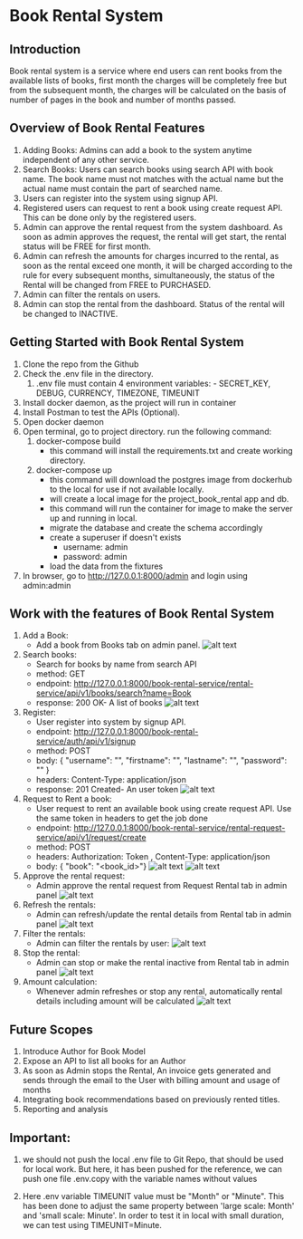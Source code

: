 # Book Rental System

## Introduction

Book rental system is a service where end users can rent books from the available lists of books, first month the charges will be completely free but from the subsequent month, the charges will be calculated on the basis of number of pages in the book and number of months passed.

## Overview of Book Rental Features

1. Adding Books: Admins can add a book to the system anytime independent of any other service.
2. Search Books: Users can search books using search API with book name. The book name must not matches with the actual name but the actual name must contain the part of searched name.
3. Users can register into the system using signup API.
4. Registered users can request to rent a book using create request API. This can be done only by the registered users.
5. Admin can approve the rental request from the system dashboard. As soon as admin approves the request, the rental will get start, the rental status will be FREE for first month.
6. Admin can refresh the amounts for charges incurred to the rental, as soon as the rental exceed one month, it will be charged according to the rule for every subsequent months, simultaneously, the status of the Rental will be changed from FREE to PURCHASED.
7. Admin can filter the rentals on users.
8. Admin can stop the rental from the dashboard. Status of the rental will be changed to INACTIVE.

## Getting Started with Book Rental System

1. Clone the repo from the Github
2. Check the .env file in the directory.
      1. .env file must contain 4 environment variables:
        - SECRET_KEY, DEBUG, CURRENCY, TIMEZONE, TIMEUNIT
3. Install docker daemon, as the project will run in container
4. Install Postman to test the APIs (Optional).
5. Open docker daemon
6. Open terminal, go to project directory. run the following command:
      1. docker-compose build
          - this command will install the requirements.txt and create working directory.
      2. docker-compose up
          - this command will download the postgres image from dockerhub to the local for use if not available locally.
          - will create a local image for the project_book_rental app and db.
          - this command will run the container for image to make the server up and running in local.
          - migrate the database and create the schema accordingly
          - create a superuser if doesn't exists
            - username: admin
            - password: admin
          - load the data from the fixtures
7. In browser, go to http://127.0.0.1:8000/admin and login using admin:admin


## Work with the features of Book Rental System

1. Add a Book:
      - Add a book from Books tab on admin panel.
      ![alt text](doc/screenshots/add_book.png)
2. Search books:
      - Search for books by name from search API
      - method: GET
      - endpoint: http://127.0.0.1:8000/book-rental-service/rental-service/api/v1/books/search?name=Book
      - response: 200 OK- A list of books
      ![alt text](doc/screenshots/search_books.png)
3. Register:
      - User register into system by signup API.
      - endpoint: http://127.0.0.1:8000/book-rental-service/auth/api/v1/signup
      - method: POST
      - body: { "username": "<username>", "firstname": "<firstname>", "lastname": "<lastname>", "password": "<password>" }
      - headers: Content-Type: application/json
      - response: 201 Created- An user token
      ![alt text](doc/screenshots/register_signup.png)
4. Request to Rent a book:
      - User request to rent an available book using create request API. Use the same token in headers to get the job done
      - endpoint: http://127.0.0.1:8000/book-rental-service/rental-request-service/api/v1/request/create
      - method: POST
      - headers: Authorization: Token <token>, Content-Type: application/json
      - body: { "book": "<book_id>"}
      ![alt text](doc/screenshots/create_request_headers.png)
      ![alt text](doc/screenshots/create_request_body.png)
5. Approve the rental request:
      - Admin approve the rental request from Request Rental tab in admin panel
      ![alt text](doc/screenshots/request_approval.png)
6. Refresh the rentals:
      - Admin can refresh/update the rental details from Rental tab in admin panel
      ![alt text](doc/screenshots/refresh.png)
7. Filter the rentals:
      - Admin can filter the rentals by user:
      ![alt text](doc/screenshots/filter.png)
7. Stop the rental:
      - Admin can stop or make the rental inactive from Rental tab in admin panel
      ![alt text](doc/screenshots/stop.png)
8. Amount calculation:
      - Whenever admin refreshes or stop any rental, automatically rental details including amount will be calculated
      ![alt text](doc/screenshots/refresh2.png)


## Future Scopes
1. Introduce Author for Book Model
2. Expose an API to list all books for an Author
3. As soon as Admin stops the Rental, An invoice gets generated and sends through the email to the User with billing amount and usage of months
4. Integrating book recommendations based on previously rented titles.
5. Reporting and analysis


## Important:
1. we should not push the local .env file to Git Repo, that should be used for local work. But here, it has been pushed for the reference, we can push one file .env.copy with the variable names without values

2. Here .env variable TIMEUNIT value must be "Month" or "Minute". This has been done to adjust the same property between 'large scale: Month' and 'small scale: Minute'. In order to test it in local with small duration, we can test using TIMEUNIT=Minute.
